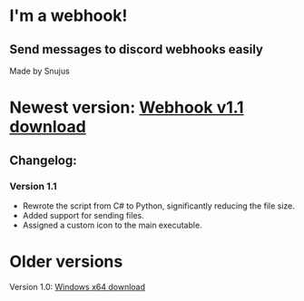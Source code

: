 # I'm a webhook!
## Send messages to discord webhooks easily
Made by Snujus


# Newest version: [Webhook v1.1 download](https://github.com/snuius/im_a_webhook/raw/refs/heads/main/Release/webhook_v1-1.exe)

## Changelog:
### Version 1.1
- Rewrote the script from C# to Python, significantly reducing the file size.
- Added support for sending files.
- Assigned a custom icon to the main executable.

# Older versions
Version 1.0: [Windows x64 download](https://github.com/snuius/im_a_webhook/raw/refs/heads/main/Release/webhook_win-64.exe)
